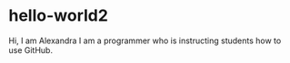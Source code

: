 # hello-world2
Hi, 
I am Alexandra I am a programmer who is instructing students how to use GitHub. 
